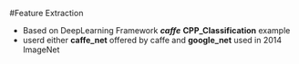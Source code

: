 #Feature Extraction

* Based on DeepLearning Framework ***caffe*** **CPP_Classification** example
* userd either **caffe_net** offered by caffe and **google_net** used in 2014 ImageNet
